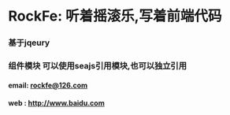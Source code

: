 # RockFe: 听着摇滚乐,写着前端代码
### 基于jqeury 
### 组件模块 可以使用seajs引用模块,也可以独立引用
#### email: rockfe@126.com
#### web : http://www.baidu.com